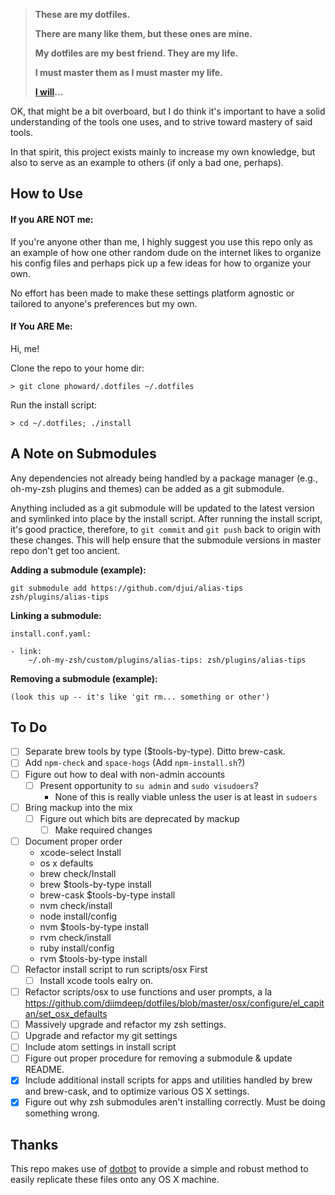 


>**These are my dotfiles.**
>
>**There are many like them, but these ones are mine.**
>
>**My dotfiles are my best friend. They are my life.**
>
>**I must master them as I must master my life.**
>
>**[I will](https://en.wikipedia.org/wiki/Rifleman%27s_Creed)...**


OK, that might be a bit overboard, but I do think it's important to have a solid understanding of the tools one uses, and to strive toward mastery of said tools.

In that spirit, this project exists mainly to increase my own knowledge, but also to serve as an example to others (if only a bad one, perhaps).

## How to Use
#### If you ARE NOT me:
If you're anyone other than me, I highly suggest you use this repo only as an example of how one other random dude on the internet likes to organize his config files and perhaps pick up a few ideas for how to organize your own.

No effort has been made to make these settings platform agnostic or tailored to anyone's preferences but my own.

#### If You ARE Me:
Hi, me!

Clone the repo to your home dir:
```
> git clone phoward/.dotfiles ~/.dotfiles
```

Run the install script:
```
> cd ~/.dotfiles; ./install
```

## A Note on Submodules
Any dependencies not already being handled by a package manager (e.g., oh-my-zsh plugins and themes) can be added as a git submodule.

Anything included as a git submodule will be updated to the latest version and symlinked into place by the install script. After running the install script, it's good practice, therefore, to `git commit` and `git push` back to origin with these changes. This will help ensure that the submodule versions in master repo don't get too ancient.


**Adding a submodule (example):**
```
git submodule add https://github.com/djui/alias-tips zsh/plugins/alias-tips
```

**Linking a submodule:**

`install.conf.yaml:`
```
- link:
    ~/.oh-my-zsh/custom/plugins/alias-tips: zsh/plugins/alias-tips
```

**Removing a submodule (example):**
```
(look this up -- it's like 'git rm... something or other')
```

## To Do
- [ ] Separate brew tools by type ($tools-by-type). Ditto brew-cask.
- [ ] Add `npm-check` and `space-hogs` (Add `npm-install.sh`?)
- [ ] Figure out how to deal with non-admin accounts
  - [ ] Present opportunity to `su admin` and `sudo visudoers`?
      - None of this is really viable unless the user is at least in `sudoers`
- [ ] Bring mackup into the mix
  - [ ] Figure out which bits are deprecated by mackup
    - [ ] Make required changes
- [ ] Document proper order
  - xcode-select Install
  - os x defaults
  - brew check/Install
  - brew $tools-by-type install
  - brew-cask $tools-by-type install
  - nvm check/install
  - node install/config
  - nvm $tools-by-type install
  - rvm check/install
  - ruby install/config
  - rvm $tools-by-type install
- [ ] Refactor install script to run scripts/osx First
  - [ ] Install xcode tools ealry on.
- [ ] Refactor scripts/osx to use functions and user prompts, a la https://github.com/diimdeep/dotfiles/blob/master/osx/configure/el_capitan/set_osx_defaults
- [ ] Massively upgrade and refactor my zsh settings.
- [ ] Upgrade and refactor my git settings
- [ ] Include atom settings in install script
- [ ] Figure out proper procedure for removing a submodule & update README.
- [x] Include additional install scripts for apps and utilities handled by brew and brew-cask, and to optimize various OS X settings.
- [x] Figure out why zsh submodules aren't installing correctly. Must be doing something wrong.

## Thanks
This repo makes use of [dotbot](https://github.com/anishathalye/dotbot) to provide a simple and robust method to easily replicate these files onto any OS X machine.
